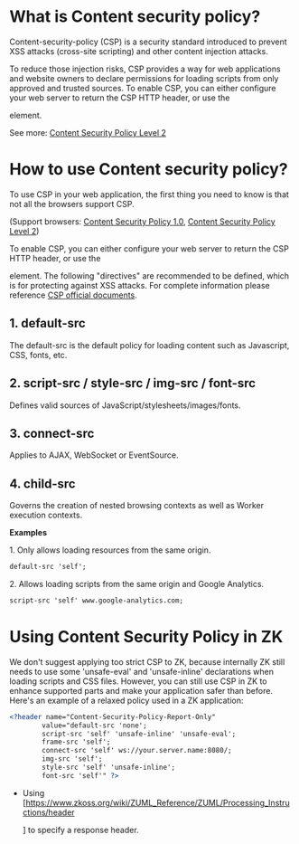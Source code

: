 # What is Content security policy?

Content-security-policy (CSP) is a security standard introduced to
prevent XSS attacks (cross-site scripting) and other content injection
attacks.

To reduce those injection risks, CSP provides a way for web applications
and website owners to declare permissions for loading scripts from only
approved and trusted sources. To enable CSP, you can either configure
your web server to return the CSP HTTP header, or use the

<meta>

element.

See more: [Content Security Policy Level 2](https://www.w3.org/TR/CSP2/)

# How to use Content security policy?

To use CSP in your web application, the first thing you need to know is
that not all the browsers support CSP.

(Support browsers: [Content Security Policy 1.0](https://caniuse.com/#feat=contentsecuritypolicy), [Content Security Policy Level 2](https://caniuse.com/#feat=contentsecuritypolicy2))

To enable CSP, you can either configure your web server to return the
CSP HTTP header, or use the

<meta>

element. The following "directives" are recommended to be defined, which
is for protecting against XSS attacks. For complete information please
reference [CSP official documents](https://www.w3.org/TR/CSP/).

## 1. default-src

The default-src is the default policy for loading content such as
Javascript, CSS, fonts, etc.

## 2. script-src / style-src / img-src / font-src

Defines valid sources of JavaScript/stylesheets/images/fonts.

## 3. connect-src

Applies to AJAX, WebSocket or EventSource.

## 4. child-src

Governs the creation of nested browsing contexts as well as Worker
execution contexts.

**Examples**

1\. Only allows loading resources from the same origin.

```xml
default-src 'self';
```

2\. Allows loading scripts from the same origin and Google Analytics.

```xml
script-src 'self' www.google-analytics.com;
```

# Using Content Security Policy in ZK

We don't suggest applying too strict CSP to ZK, because internally ZK
still needs to use some 'unsafe-eval' and 'unsafe-inline' declarations
when loading scripts and CSS files. However, you can still use CSP in ZK
to enhance supported parts and make your application safer than before.
Here's an example of a relaxed policy used in a ZK application:

```xml
<?header name="Content-Security-Policy-Report-Only"
        value="default-src 'none';
        script-src 'self' 'unsafe-inline' 'unsafe-eval';
        frame-src 'self';
        connect-src 'self' ws://your.server.name:8080/;
        img-src 'self';
        style-src 'self' 'unsafe-inline';
        font-src 'self'" ?>
```

- Using
  \[<https://www.zkoss.org/wiki/ZUML_Reference/ZUML/Processing_Instructions/header>
  <?header ?>

  \] to specify a response header.
